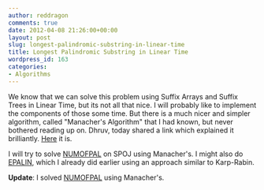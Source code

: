 ```yaml
---
author: reddragon
comments: true
date: 2012-04-08 21:26:00+00:00
layout: post
slug: longest-palindromic-substring-in-linear-time
title: Longest Palindromic Substring in Linear Time
wordpress_id: 163
categories:
- Algorithms
---
```


We know that we can solve this problem using Suffix Arrays and Suffix Trees in Linear Time, but its not all that nice. I will probably like to implement the components of those some time. But there is a much nicer and simpler algorithm, called "Manacher's Algorithm" that I had known, but never bothered reading up on. Dhruv, today shared a link which explained it brilliantly. [Here](http://wcipeg.com/wiki/index.php?title=Longest_palindromic_substring#A_simple_asymptotically_optimal_solution) it is.

I will try to solve [NUMOFPAL](http://www.spoj.pl/problems/NUMOFPAL/) on SPOJ using Manacher's. I might also do [EPALIN](http://www.spoj.pl/problems/EPALIN/), which I already did earlier using an approach similar to Karp-Rabin.

**Update**: I solved [NUMOFPAL](http://www.spoj.pl/problems/NUMOFPAL/) using Manacher's.
